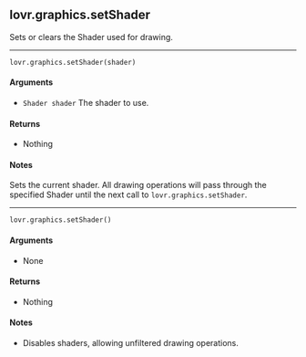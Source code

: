 <!--
category: reference
-->

lovr.graphics.setShader
---

Sets or clears the Shader used for drawing.

---

    lovr.graphics.setShader(shader)

#### Arguments

- `Shader shader` The shader to use.

#### Returns

- Nothing

#### Notes

Sets the current shader.  All drawing operations will pass through the specified Shader until the
next call to `lovr.graphics.setShader`.

---

    lovr.graphics.setShader()

#### Arguments

- None

#### Returns

- Nothing

#### Notes

- Disables shaders, allowing unfiltered drawing operations.
